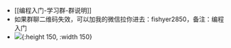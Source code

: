 - [[编程入门-学习群-群说明]]
- 如果群聊二维码失效，可以加我的微信拉你进去：fishyer2850，备注：编程入门
- ![](https://yupic.oss-cn-shanghai.aliyuncs.com/3c5c93a5f5067ec1f4e0dcc44be6416.jpg){:height 150, :width 150}